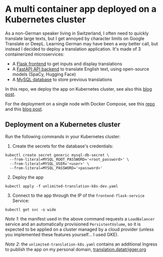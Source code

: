 # A multi container app deployed on a Kubernetes cluster 

As a non-German speaker living in Switzerland, I often need to quickly translate large texts, but I get annoyed by character limits on Google Translate or DeepL. Learning German may have been a *way* better call, but instead I decided to deploy a translation application. It's made of 3 containerized microservices:

* A [Flask frontend](https://github.com/datatrigger/unlimited_translation-frontend-k8s) to get inputs and display translations
* A [FastAPI API backend](https://github.com/datatrigger/unlimited_translation-backend) to translate English text, using open-source models (SpaCy, Hugging Face)
* A [MySQL database](https://hub.docker.com/_/mysql) to store previous translations

In this repo, we deploy the app on Kubernetes cluster, see also this [blog post](https://www.datatrigger.org/post/unlimited_translation_kubernetes/).

For the deployment on a single node with Docker Compose, see this [repo](https://github.com/datatrigger/unlimited-translation_docker_swarm) and this [blog post](https://www.datatrigger.org/post/unlimited_translation_deploy_with_docker_compose/).

## Deployment on a Kubernetes cluster

Run the following commands in your Kubernetes cluster:

1) Create the secrets for the database's credentials:

```
kubectl create secret generic mysql-db-secret \
  --from-literal=MYSQL_ROOT_PASSWORD='<root_password>' \
  --from-literal=MYSQL_USER='<user>' \
  --from-literal=MYSQL_PASSWORD='<password>'
```

2) Deploy the app

```
kubectl apply -f unlimited-translation-k8s-dev.yaml
```

3) Connect to the app through the IP of the ```frontend-flask-service``` Service:

```
kubectl get svc -o wide
```

*Note 1*: the manifest used in the above command requests a ```LoadBalancer``` service and an automatically provisioned `PersistentVolume`, so it is expected to be applied on a cluster managed by a cloud provider (unless you implemented these features yourself... I used GKE).

*Note 2*: the ```unlimited-translation-k8s.yaml``` contains an additional Ingress to publish the app on my personal domain, [translation.datatrigger.org](https://translation.datatrigger.org)